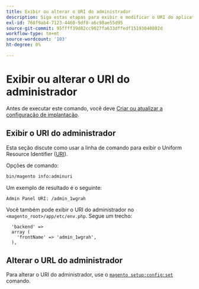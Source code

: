 ```yaml
---
title: Exibir ou alterar o URI do administrador
description: Siga estas etapas para exibir e modificar o URI do aplicativo Adobe Commerce ou Magento Open Source Admin.
exl-id: 768f9ab4-7123-4460-9df8-a6c98ae55d95
source-git-commit: 95ffff39d82cc9027fa633dffedf15193040802d
workflow-type: tm+mt
source-wordcount: '103'
ht-degree: 0%

---
```


# Exibir ou alterar o URI do administrador

Antes de executar este comando, você deve [Criar ou atualizar a configuração de implantação](deployment.md).

## Exibir o URI do administrador

Esta seção discute como usar a linha de comando para exibir o Uniform Resource Identifier ([URI](https://www.w3.org/Protocols/rfc2616/rfc2616-sec3.html#sec3.2)).

Opções de comando:

```bash
bin/magento info:adminuri
```

Um exemplo de resultado é o seguinte:

```terminal
Admin Panel URI: /admin_1wgrah
```

Você também pode exibir o URI do administrador no `<magento_root>/app/etc/env.php`. Segue um trecho:

```php?start_inline=1
  'backend' =>
  array (
    'frontName' => 'admin_1wgrah',
  ),
```

## Alterar o URL do administrador

Para alterar o URI do administrador, use o [`magento setup:config:set`](deployment.md) comando.
